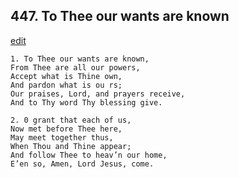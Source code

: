 
## 447.  To Thee our wants are known
[edit](https://docs.google.com/document/d/1BhGma0UnYZ5_30h%2Do_kGymXOC82ejk1W/edit?mode=html)



    1. To Thee our wants are known,
    From Thee are all our powers, 
    Accept what is Thine own,
    And pardon what is ou rs;
    Our praises, Lord, and prayers receive, 
    And to Thy word Thy blessing give.

    2. 0 grant that each of us,
    Now met before Thee here,
    May meet together thus,
    When Thou and Thine appear;
    And follow Thee to heav’n our home, 
    E’en so, Amen, Lord Jesus, come.
